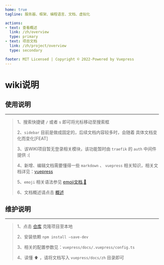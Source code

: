 ```yaml
---
home: true
tagline: 服务器、框架、编程语言、文档、虚拟化

actions:
- text: 查看概述
  link: /zh/overview
  type: primary
- text: 项目文档
  link: /zh/project/overview
  type: secondary

footer: MIT Licensed | Copyright © 2022-Powered by Vuepress
---
```


# wiki说明

## 使用说明

---

> 1、搜索快捷键 `/` 或者 `s` 即可将光标移动至搜索框
>
> 2、`sidebar` 目前是做成固定的，后续文档内容较多时，会随着
> 具体文档变化而变化[FEAT]
>
> 3、该WIKI项目暂无登录相关模块，该功能暂时由 `traefik` 的 `auth` 中间件提供 :(
>
> 4、新增、编辑文档需要懂得一些 `markdown` 、 `vuepress` 相关知识，相关文档详见：[vuepress](https://vuepress2.netlify.app/)
>
> 5、`emoji` 相关语法参见 [emoji文档 :rocket:](https://github.com/ikatyang/emoji-cheat-sheet)
>
> 6、文档概述请点击 [概述](/zh/overview.md)

## 维护说明

---

> 1、点击 [仓库](https://github.com/JerryTZF/vuepress) 克隆项目至本地
>
> 2、安装依赖 `npm install –save-dev`
>
> 3、相关的配置参数见：`vuepress/docs/.vuepress/config.ts`
>
> 4、读懂 :arrow_up: ，请将文档写入 `vuepress/docs/zh` 目录即可
